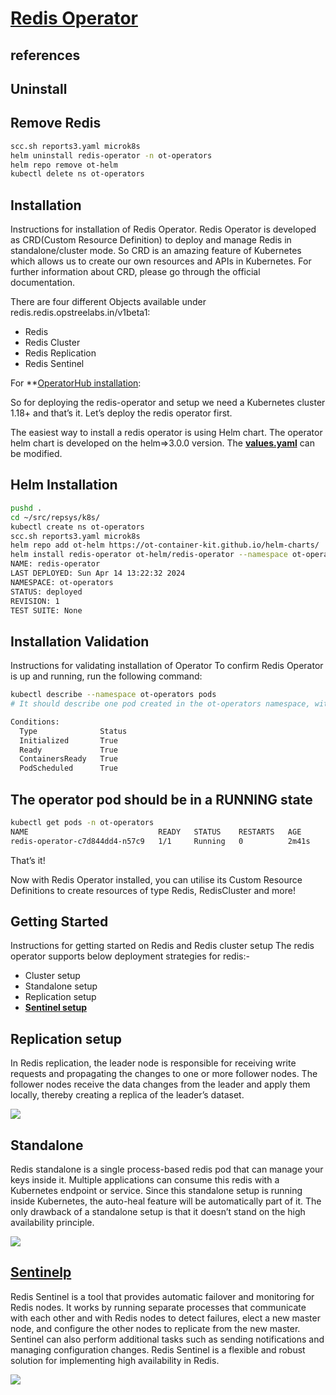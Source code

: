 # **[Redis Operator](https://ot-redis-operator.netlify.app/docs/installation/installation/)**

## references

## Uninstall

## Remove Redis

```bash
scc.sh reports3.yaml microk8s
helm uninstall redis-operator -n ot-operators
helm repo remove ot-helm 
kubectl delete ns ot-operators
```

## Installation

Instructions for installation of Redis Operator.
Redis Operator is developed as CRD(Custom Resource Definition) to deploy and manage Redis in standalone/cluster mode. So CRD is an amazing feature of Kubernetes which allows us to create our own resources and APIs in Kubernetes. For further information about CRD, please go through the official documentation.

There are four different Objects available under redis.redis.opstreelabs.in/v1beta1:

- Redis
- Redis Cluster
- Redis Replication
- Redis Sentinel

For **[OperatorHub installation](https://operatorhub.io/operator/redis-operator):

So for deploying the redis-operator and setup we need a Kubernetes cluster 1.18+ and that’s it. Let’s deploy the redis operator first.

The easiest way to install a redis operator is using Helm chart. The operator helm chart is developed on the helm=>3.0.0 version. The **[values.yaml](https://github.com/OT-CONTAINER-KIT/helm-charts/blob/main/charts/redis-operator/values.yaml)** can be modified.

## Helm Installation

```bash
pushd .
cd ~/src/repsys/k8s/
kubectl create ns ot-operators
scc.sh reports3.yaml microk8s
helm repo add ot-helm https://ot-container-kit.github.io/helm-charts/
helm install redis-operator ot-helm/redis-operator --namespace ot-operators
NAME: redis-operator
LAST DEPLOYED: Sun Apr 14 13:22:32 2024
NAMESPACE: ot-operators
STATUS: deployed
REVISION: 1
TEST SUITE: None
```

## Installation Validation

Instructions for validating installation of Operator
To confirm Redis Operator is up and running, run the following command:

```bash
kubectl describe --namespace ot-operators pods
# It should describe one pod created in the ot-operators namespace, with no error messages or status. All Conditions sections should look like this:

Conditions:
  Type              Status
  Initialized       True
  Ready             True
  ContainersReady   True
  PodScheduled      True

```

## The operator pod should be in a RUNNING state

```bash
kubectl get pods -n ot-operators 
NAME                             READY   STATUS    RESTARTS   AGE
redis-operator-c7d844dd4-n57c9   1/1     Running   0          2m41s
```

That’s it!

Now with Redis Operator installed, you can utilise its Custom Resource Definitions to create resources of type Redis, RedisCluster and more!

## Getting Started

Instructions for getting started on Redis and Redis cluster setup
The redis operator supports below deployment strategies for redis:-

- Cluster setup
- Standalone setup
- Replication setup
- **[Sentinel setup](./redis_sentinal_install.md)**

## Replication setup

In Redis replication, the leader node is responsible for receiving write requests and propagating the changes to one or more follower nodes. The follower nodes receive the data changes from the leader and apply them locally, thereby creating a replica of the leader’s dataset.

![](https://ot-redis-operator.netlify.app/images/replication-redis.png)

## Standalone

Redis standalone is a single process-based redis pod that can manage your keys inside it. Multiple applications can consume this redis with a Kubernetes endpoint or service. Since this standalone setup is running inside Kubernetes, the auto-heal feature will be automatically part of it. The only drawback of a standalone setup is that it doesn’t stand on the high availability principle.

![](https://ot-redis-operator.netlify.app/images/standalone-redis.png)

## **[Sentinelp](./redis_sentinal_install.md)**

Redis Sentinel is a tool that provides automatic failover and monitoring for Redis nodes. It works by running separate processes that communicate with each other and with Redis nodes to detect failures, elect a new master node, and configure the other nodes to replicate from the new master. Sentinel can also perform additional tasks such as sending notifications and managing configuration changes. Redis Sentinel is a flexible and robust solution for implementing high availability in Redis.

![](https://ot-redis-operator.netlify.app/images/sentinel-redis.png)
